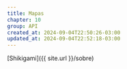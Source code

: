 ```yaml
---
title: Mapas
chapter: 10
group: API
created_at: 2024-09-04T22:50:26-03:00
updated_at: 2024-09-04T22:52:18-03:00
---
```


[Shikigami]({{ site.url }}/sobre)